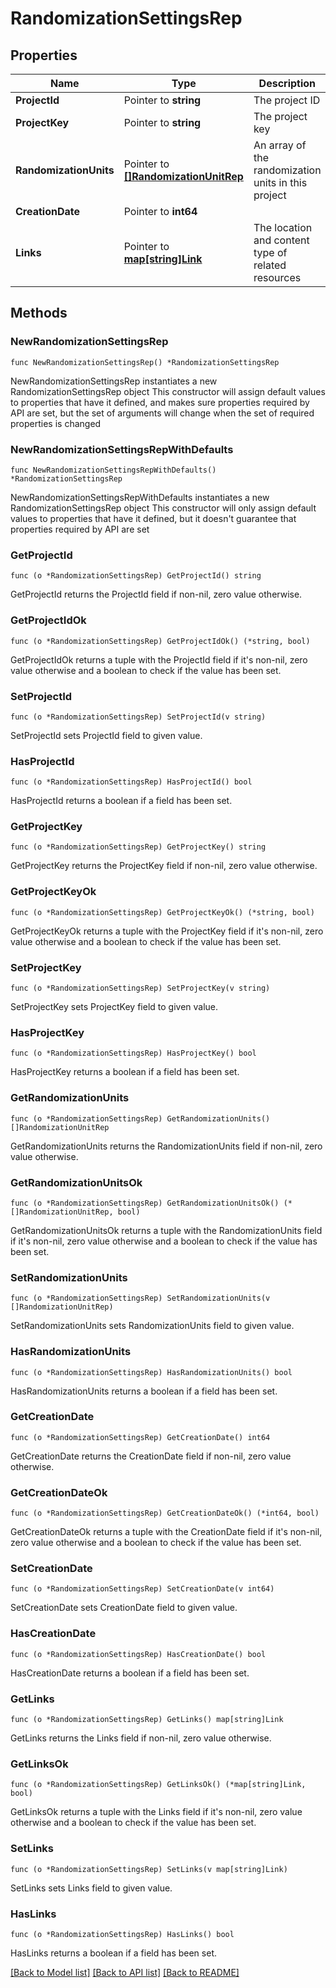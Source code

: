 # RandomizationSettingsRep

## Properties

Name | Type | Description | Notes
------------ | ------------- | ------------- | -------------
**ProjectId** | Pointer to **string** | The project ID | [optional] 
**ProjectKey** | Pointer to **string** | The project key | [optional] 
**RandomizationUnits** | Pointer to [**[]RandomizationUnitRep**](RandomizationUnitRep.md) | An array of the randomization units in this project | [optional] 
**CreationDate** | Pointer to **int64** |  | [optional] 
**Links** | Pointer to [**map[string]Link**](Link.md) | The location and content type of related resources | [optional] 

## Methods

### NewRandomizationSettingsRep

`func NewRandomizationSettingsRep() *RandomizationSettingsRep`

NewRandomizationSettingsRep instantiates a new RandomizationSettingsRep object
This constructor will assign default values to properties that have it defined,
and makes sure properties required by API are set, but the set of arguments
will change when the set of required properties is changed

### NewRandomizationSettingsRepWithDefaults

`func NewRandomizationSettingsRepWithDefaults() *RandomizationSettingsRep`

NewRandomizationSettingsRepWithDefaults instantiates a new RandomizationSettingsRep object
This constructor will only assign default values to properties that have it defined,
but it doesn't guarantee that properties required by API are set

### GetProjectId

`func (o *RandomizationSettingsRep) GetProjectId() string`

GetProjectId returns the ProjectId field if non-nil, zero value otherwise.

### GetProjectIdOk

`func (o *RandomizationSettingsRep) GetProjectIdOk() (*string, bool)`

GetProjectIdOk returns a tuple with the ProjectId field if it's non-nil, zero value otherwise
and a boolean to check if the value has been set.

### SetProjectId

`func (o *RandomizationSettingsRep) SetProjectId(v string)`

SetProjectId sets ProjectId field to given value.

### HasProjectId

`func (o *RandomizationSettingsRep) HasProjectId() bool`

HasProjectId returns a boolean if a field has been set.

### GetProjectKey

`func (o *RandomizationSettingsRep) GetProjectKey() string`

GetProjectKey returns the ProjectKey field if non-nil, zero value otherwise.

### GetProjectKeyOk

`func (o *RandomizationSettingsRep) GetProjectKeyOk() (*string, bool)`

GetProjectKeyOk returns a tuple with the ProjectKey field if it's non-nil, zero value otherwise
and a boolean to check if the value has been set.

### SetProjectKey

`func (o *RandomizationSettingsRep) SetProjectKey(v string)`

SetProjectKey sets ProjectKey field to given value.

### HasProjectKey

`func (o *RandomizationSettingsRep) HasProjectKey() bool`

HasProjectKey returns a boolean if a field has been set.

### GetRandomizationUnits

`func (o *RandomizationSettingsRep) GetRandomizationUnits() []RandomizationUnitRep`

GetRandomizationUnits returns the RandomizationUnits field if non-nil, zero value otherwise.

### GetRandomizationUnitsOk

`func (o *RandomizationSettingsRep) GetRandomizationUnitsOk() (*[]RandomizationUnitRep, bool)`

GetRandomizationUnitsOk returns a tuple with the RandomizationUnits field if it's non-nil, zero value otherwise
and a boolean to check if the value has been set.

### SetRandomizationUnits

`func (o *RandomizationSettingsRep) SetRandomizationUnits(v []RandomizationUnitRep)`

SetRandomizationUnits sets RandomizationUnits field to given value.

### HasRandomizationUnits

`func (o *RandomizationSettingsRep) HasRandomizationUnits() bool`

HasRandomizationUnits returns a boolean if a field has been set.

### GetCreationDate

`func (o *RandomizationSettingsRep) GetCreationDate() int64`

GetCreationDate returns the CreationDate field if non-nil, zero value otherwise.

### GetCreationDateOk

`func (o *RandomizationSettingsRep) GetCreationDateOk() (*int64, bool)`

GetCreationDateOk returns a tuple with the CreationDate field if it's non-nil, zero value otherwise
and a boolean to check if the value has been set.

### SetCreationDate

`func (o *RandomizationSettingsRep) SetCreationDate(v int64)`

SetCreationDate sets CreationDate field to given value.

### HasCreationDate

`func (o *RandomizationSettingsRep) HasCreationDate() bool`

HasCreationDate returns a boolean if a field has been set.

### GetLinks

`func (o *RandomizationSettingsRep) GetLinks() map[string]Link`

GetLinks returns the Links field if non-nil, zero value otherwise.

### GetLinksOk

`func (o *RandomizationSettingsRep) GetLinksOk() (*map[string]Link, bool)`

GetLinksOk returns a tuple with the Links field if it's non-nil, zero value otherwise
and a boolean to check if the value has been set.

### SetLinks

`func (o *RandomizationSettingsRep) SetLinks(v map[string]Link)`

SetLinks sets Links field to given value.

### HasLinks

`func (o *RandomizationSettingsRep) HasLinks() bool`

HasLinks returns a boolean if a field has been set.


[[Back to Model list]](../README.md#documentation-for-models) [[Back to API list]](../README.md#documentation-for-api-endpoints) [[Back to README]](../README.md)


